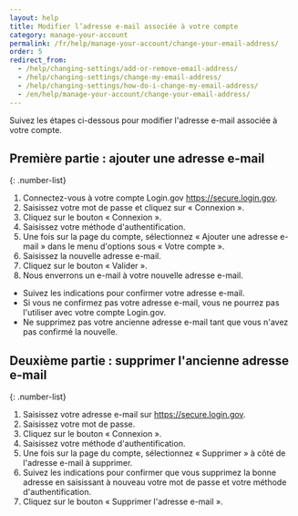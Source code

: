 ```yaml
---
layout: help
title: Modifier l’adresse e-mail associée à votre compte
category: manage-your-account
permalink: /fr/help/manage-your-account/change-your-email-address/
order: 5
redirect_from:
  - /help/changing-settings/add-or-remove-email-address/
  - /help/changing-settings/change-my-email-address/
  - /help/changing-settings/how-do-i-change-my-email-address/
  - /en/help/manage-your-account/change-your-email-address/
---
```


Suivez les étapes ci-dessous pour modifier l'adresse e-mail associée à votre compte.

## Première partie : ajouter une adresse e-mail

{: .number-list}
1. Connectez-vous à votre compte Login.gov <https://secure.login.gov>.
2. Saisissez votre mot de passe et cliquez sur « Connexion ».
3. Cliquez sur le bouton « Connexion ».
4. Saisissez votre méthode d'authentification.
5. Une fois sur la page du compte, sélectionnez « Ajouter une adresse e-mail » dans le menu d'options sous « Votre compte ».
6. Saisissez la nouvelle adresse e-mail.
7. Cliquez sur le bouton « Valider ».
8. Nous enverrons un e-mail à votre nouvelle adresse e-mail.
  * Suivez les indications pour confirmer votre adresse e-mail.
  * Si vous ne confirmez pas votre adresse e-mail, vous ne pourrez pas l'utiliser avec votre compte Login.gov.
  * Ne supprimez pas votre ancienne adresse e-mail tant que vous n'avez pas confirmé la nouvelle.

## Deuxième partie : supprimer l'ancienne adresse e-mail

{: .number-list}
1. Saisissez votre adresse e-mail sur <https://secure.login.gov>.
2. Saisissez votre mot de passe.
3. Cliquez sur le bouton « Connexion ».
4. Saisissez votre méthode d'authentification.
5. Une fois sur la page du compte, sélectionnez « Supprimer » à côté de l'adresse e-mail à supprimer.
6. Suivez les indications pour confirmer que vous supprimez la bonne adresse en saisissant à nouveau votre mot de passe et votre méthode d'authentification.
7. Cliquez sur le bouton « Supprimer l'adresse e-mail ».